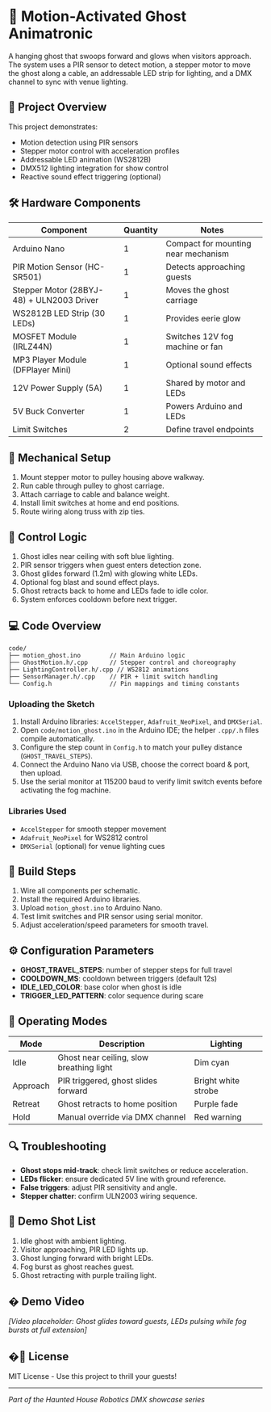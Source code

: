 # 👻 Motion-Activated Ghost Animatronic

A hanging ghost that swoops forward and glows when visitors approach. The system uses a PIR sensor to detect motion, a stepper motor to move the ghost along a cable, an addressable LED strip for lighting, and a DMX channel to sync with venue lighting.

## 🎯 Project Overview

This project demonstrates:
- Motion detection using PIR sensors  
- Stepper motor control with acceleration profiles
- Addressable LED animation (WS2812B)
- DMX512 lighting integration for show control
- Reactive sound effect triggering (optional)

## 🛠️ Hardware Components

| Component | Quantity | Notes |
|-----------|----------|-------|
| Arduino Nano | 1 | Compact for mounting near mechanism |
| PIR Motion Sensor (HC-SR501) | 1 | Detects approaching guests |
| Stepper Motor (28BYJ-48) + ULN2003 Driver | 1 | Moves the ghost carriage |
| WS2812B LED Strip (30 LEDs) | 1 | Provides eerie glow |
| MOSFET Module (IRLZ44N) | 1 | Switches 12V fog machine or fan |
| MP3 Player Module (DFPlayer Mini) | 1 | Optional sound effects |
| 12V Power Supply (5A) | 1 | Shared by motor and LEDs |
| 5V Buck Converter | 1 | Powers Arduino and LEDs |
| Limit Switches | 2 | Define travel endpoints |

## 🔧 Mechanical Setup

1. Mount stepper motor to pulley housing above walkway.
2. Run cable through pulley to ghost carriage.
3. Attach carriage to cable and balance weight.
4. Install limit switches at home and end positions.
5. Route wiring along truss with zip ties.

## 🧠 Control Logic

1. Ghost idles near ceiling with soft blue lighting.
2. PIR sensor triggers when guest enters detection zone.
3. Ghost glides forward (1.2m) with glowing white LEDs.
4. Optional fog blast and sound effect plays.
5. Ghost retracts back to home and LEDs fade to idle color.
6. System enforces cooldown before next trigger.

## 💻 Code Overview

```
code/
├── motion_ghost.ino        // Main Arduino logic
├── GhostMotion.h/.cpp      // Stepper control and choreography
├── LightingController.h/.cpp // WS2812 animations
├── SensorManager.h/.cpp    // PIR + limit switch handling
└── Config.h                // Pin mappings and timing constants
```

### Uploading the Sketch
1. Install Arduino libraries: `AccelStepper`, `Adafruit_NeoPixel`, and `DMXSerial`.
2. Open `code/motion_ghost.ino` in the Arduino IDE; the helper `.cpp/.h` files compile automatically.
3. Configure the step count in `Config.h` to match your pulley distance (`GHOST_TRAVEL_STEPS`).
4. Connect the Arduino Nano via USB, choose the correct board & port, then upload.
5. Use the serial monitor at 115200 baud to verify limit switch events before activating the fog machine.

### Libraries Used
- `AccelStepper` for smooth stepper movement
- `Adafruit_NeoPixel` for WS2812 control
- `DMXSerial` (optional) for venue lighting cues

## 🚀 Build Steps

1. Wire all components per schematic.
2. Install the required Arduino libraries.
3. Upload `motion_ghost.ino` to Arduino Nano.
4. Test limit switches and PIR sensor using serial monitor.
5. Adjust acceleration/speed parameters for smooth travel.

## ⚙️ Configuration Parameters

- **GHOST_TRAVEL_STEPS**: number of stepper steps for full travel
- **COOLDOWN_MS**: cooldown between triggers (default 12s)
- **IDLE_LED_COLOR**: base color when ghost is idle
- **TRIGGER_LED_PATTERN**: color sequence during scare

## 🔁 Operating Modes

| Mode | Description | Lighting |
|------|-------------|----------|
| Idle | Ghost near ceiling, slow breathing light | Dim cyan |
| Approach | PIR triggered, ghost slides forward | Bright white strobe |
| Retreat | Ghost retracts to home position | Purple fade |
| Hold | Manual override via DMX channel | Red warning |

## 🔍 Troubleshooting

- **Ghost stops mid-track**: check limit switches or reduce acceleration.
- **LEDs flicker**: ensure dedicated 5V line with ground reference.
- **False triggers**: adjust PIR sensitivity and angle.
- **Stepper chatter**: confirm ULN2003 wiring sequence.

## 📸 Demo Shot List

1. Idle ghost with ambient lighting.
2. Visitor approaching, PIR LED lights up.
3. Ghost lunging forward with bright LEDs.
4. Fog burst as ghost reaches guest.
5. Ghost retracting with purple trailing light.

## �️ Demo Video

*[Video placeholder: Ghost glides toward guests, LEDs pulsing while fog bursts at full extension]*

## �📄 License

MIT License - Use this project to thrill your guests!

---

*Part of the Haunted House Robotics DMX showcase series*